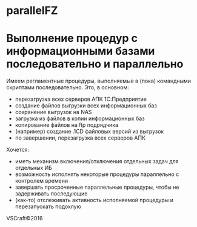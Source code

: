 # parallelFZ
Выполнение процедур с информационными базами последовательно и параллельно
===

Имеем регламентные процедуры, выполняемые в (пока) командными скриптами последовательно.
Это, в основном:
- перезагрузка всех серверов АПК 1С:Предприятие
- создание файлов выгрузки всех информационных баз
- сохранение выгрузок на NAS
- загрузка из файлов в копии информационных баз
- копирование файлов на ftp подрядчика
- (например) создание .1CD файловых версий из выгрузок
- по завершении, перезагрузка всех серверов АПК

Хочется:
- иметь механизм включения/отключения отдельных задач для отдельных ИБ
- возможность исполнять некоторые процедуры параллельно с контролем времени
- завершать просроченные параллельные процедуры, чтобы не задерживать последующие
- (как-то) отслеживать активность исполняемой процедуры и перезапускать подохлую


VSCraft&copy;2016

